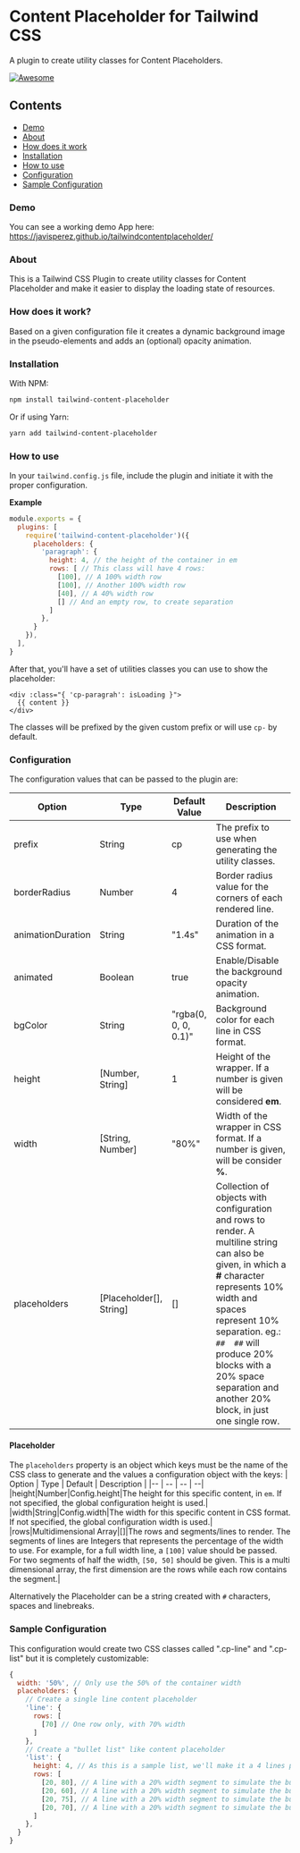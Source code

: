 <!--lint disable remark-lint:awesome-contributing-->
# Content Placeholder for Tailwind CSS

A plugin to create utility classes for Content Placeholders.

[![Awesome](https://cdn.rawgit.com/sindresorhus/awesome/d7305f38d29fed78fa85652e3a63e154dd8e8829/media/badge.svg)](https://github.com/sindresorhus/awesome)

## Contents

- [Demo](#demo)
- [About](#about)
- [How does it work](#how-does-it-work)
- [Installation](#installation)
- [How to use](#how-to-use)
- [Configuration](#configuration)
- [Sample Configuration](#sample-configuration)

### Demo
You can see a working demo App here:
https://javisperez.github.io/tailwindcontentplaceholder/

### About
This is a Tailwind CSS Plugin to create utility classes for Content Placeholder and make it easier to display the loading state of resources.

### How does it work?
Based on a given configuration file it creates a dynamic background image in the pseudo-elements and adds an (optional) opacity animation.

### Installation
With NPM:
```sh
npm install tailwind-content-placeholder
```
Or if using Yarn:
```sh
yarn add tailwind-content-placeholder
```

### How to use
In your `tailwind.config.js` file, include the plugin and initiate it with the proper configuration.

**Example**
```js
module.exports = {
  plugins: [
    require('tailwind-content-placeholder')({
      placeholders: {
        'paragraph': {
          height: 4, // the height of the container in em
          rows: [ // This class will have 4 rows:
            [100], // A 100% width row
            [100], // Another 100% width row
            [40], // A 40% width row
            [] // And an empty row, to create separation
          ]
        },
      }
    }),
  ],
}
```

After that, you'll have a set of utilities classes you can use to show the placeholder:

```
<div :class="{ 'cp-paragrah': isLoading }">
  {{ content }}
</div>
```

The classes will be prefixed by the given custom prefix or will use `cp-` by default.

### Configuration
The configuration values that can be passed to the plugin are:

| Option | Type | Default Value | Description |
|-- | -- | -- | --|
|prefix|String|cp|The prefix to use when generating the utility classes.|
|borderRadius|Number|4|Border radius value for the corners of each rendered line.|
|animationDuration|String|"1.4s"|Duration of the animation in a CSS format.|
|animated|Boolean|true|Enable/Disable the background opacity animation.|
|bgColor|String|"rgba(0, 0, 0, 0.1)"|Background color for each line in CSS format.|
|height|[Number, String]|1|Height of the wrapper. If a number is given will be considered **em**.|
|width|[String, Number]|"80%"|Width of the wrapper in CSS format. If a number is given, will be consider **%**.|
|placeholders|[Placeholder[], String]|[]|Collection of objects with configuration and rows to render. A multiline string can also be given, in which a **#** character represents 10% width and spaces represent 10% separation. eg.: `##  ##` will produce 20% blocks with a 20% space separation and another 20% block, in just one single row.|

#### Placeholder
The `placeholders` property is an object which keys must be the name of the CSS class to generate and the values a configuration object with the keys:
| Option | Type | Default | Description |
|-- | -- | -- | --|
|height|Number|Config.height|The height for this specific content, in `em`. If not specified, the global configuration height is used.|
|width|String|Config.width|The width for this specific content in CSS format. If not specified, the global configuration width is used.|
|rows|Multidimensional Array|[]|The rows and segments/lines to render. The segments of lines are Integers that represents the percentage of the width to use. For example, for a full width line, a `[100]` value should be passed. For two segments of half the width, `[50, 50]` should be given. This is a multi dimensional array, the first dimension are the rows while each row contains the segment.|

Alternatively the Placeholder can be a string created with `#` characters, spaces and linebreaks.

### Sample Configuration
This configuration would create two CSS classes called ".cp-line" and ".cp-list" but it is completely customizable:

```js
{
  width: '50%', // Only use the 50% of the container width
  placeholders: {
    // Create a single line content placeholder
    'line': {
      rows: [
        [70] // One row only, with 70% width
      ]
    },
    // Create a "bullet list" like content placeholder
    'list': {
      height: 4, // As this is a sample list, we'll make it a 4 lines placeholder
      rows: [
        [20, 80], // A line with a 20% width segment to simulate the bullet and a 80% width line of content
        [20, 60], // A line with a 20% width segment to simulate the bullet and a 60% width line of content
        [20, 75], // A line with a 20% width segment to simulate the bullet and a 75% width line of content
        [20, 70], // A line with a 20% width segment to simulate the bullet and a 70% width line of content
      ]
    },
  }
}
```

